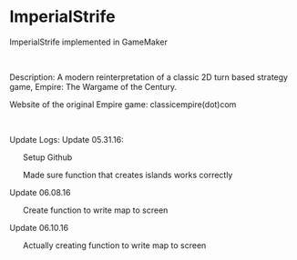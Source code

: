 # ImperialStrife
ImperialStrife implemented in GameMaker
<p>&nbsp</p>
Description: A modern reinterpretation of a classic 2D turn based strategy game, Empire: The Wargame of the Century.

Website of the original Empire game: classicempire(dot)com
<p>&nbsp</p>
Update Logs:
Update 05.31.16:
<ul>
Setup Github
</ul><ul>
Made sure function that creates islands works correctly
</ul>
Update 06.08.16
<ul>
Create function to write map to screen
</ul>
Update 06.10.16
<ul>
Actually creating function to write map to screen
</ul>
